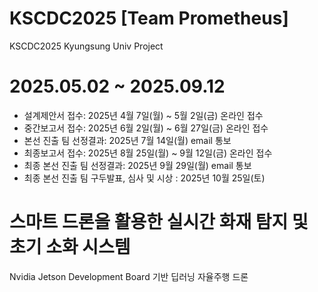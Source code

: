 # KSCDC2025 [Team Prometheus]
KSCDC2025 Kyungsung Univ Project

# 2025.05.02 ~ 2025.09.12
- 설계제안서 접수: 2025년 4월 7일(월) ~ 5월 2일(금) 온라인 접수
- 중간보고서 접수: 2025년 6월 2일(월) ~ 6월 27일(금) 온라인 접수
- 본선 진출 팀 선정결과: 2025년 7월 14일(월) email 통보
- 최종보고서 접수: 2025년 8월 25일(월) ~ 9월 12일(금) 온라인 접수
- 최종 본선 진출 팀 선정결과: 2025년 9월 29일(월) email 통보
- 최종 본선 진출 팀 구두발표, 심사 및 시상 : 2025년 10월 25일(토)

# 스마트 드론을 활용한 실시간 화재 탐지 및 초기 소화 시스템
Nvidia Jetson Development Board 기반 딥러닝 자율주행 드론
